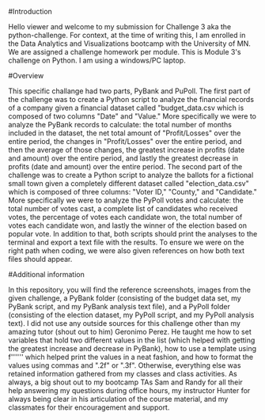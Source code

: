 #Introduction

Hello viewer and welcome to my submission for Challenge 3 aka the python-challenge. For context, at the time of writing this, I am enrolled in the Data Analytics and Visualizations bootcamp with the University of MN. We are assigned a challenge homework per module. This is Module 3's challenge on Python. I am using a windows/PC laptop. 

#Overview

This specific challange had two parts, PyBank and PuPoll. The first part of the challenge was to create a Python script to analyze the financial records of a company given a financial dataset called "budget_data.csv which is composed of two columns "Date" and "Value." More specifically we were to analyze the PyBank records to calculate: the total number of months included in the dataset, the net total amount of "Profit/Losses" over the entire period, the changes in "Profit/Losses" over the entire period, and then the average of those changes, the greatest increase in profits (date and amount) over the entire period, and lastly the greatest decrease in profits (date and amount) over the entire period. The second part of the challenge was to create a Python script to analyze the ballots for a fictional small town given a completely different dataset called "election_data.csv" which is composed of three columns: "Voter ID," "County," and "Candidate." More specifically we were to analyze the PyPoll votes and calculate: the total number of votes cast, a complete list of candidates who received votes, the percentage of votes each candidate won, the total number of votes each candidate won, and lastly the winner of the election based on popular vote. In addition to that, both scripts should print the analyses to the terminal and export a text file with the results. To ensure we were on the right path when coding, we were also given references on how both text files should appear. 

#Additional information

In this repository, you will find the reference screenshots, images from the given challenge, a PyBank folder (consisting of the budget data set, my PyBank script, and my PyBank analysis text file), and a PyPoll folder (consisting of the election dataset, my PyPoll script, and my PyPoll analysis text). I did not use any outside sources for this challenge other than my amazing tutor (shout out to him) Geronimo Perez. He taught me how to set variables that hold two different values in the list (which helped with getting the greatest increase and decrease in PyBank), how to use a template using f'''<content>''' which helped print the values in a neat fashion, and how to format the values using commas and ".2f" or ".3f". Otherwise, everything else was retained information gathered from my classes and class activities. As always, a big shout out to my bootcamp TAs Sam and Randy for all their help answering my questions during office hours, my instructor Hunter for always being clear in his articulation of the course material, and my classmates for their encouragement and support.
